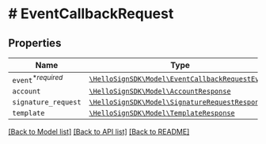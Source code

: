 # # EventCallbackRequest



## Properties

Name | Type | Description | Notes
------------ | ------------- | ------------- | -------------
| `event`<sup>*_required_</sup> | [```\HelloSignSDK\Model\EventCallbackRequestEvent```](EventCallbackRequestEvent.md) |    |  |
| `account` | [```\HelloSignSDK\Model\AccountResponse```](AccountResponse.md) |    |  |
| `signature_request` | [```\HelloSignSDK\Model\SignatureRequestResponse```](SignatureRequestResponse.md) |    |  |
| `template` | [```\HelloSignSDK\Model\TemplateResponse```](TemplateResponse.md) |    |  |

[[Back to Model list]](../../README.md#models) [[Back to API list]](../../README.md#endpoints) [[Back to README]](../../README.md)
